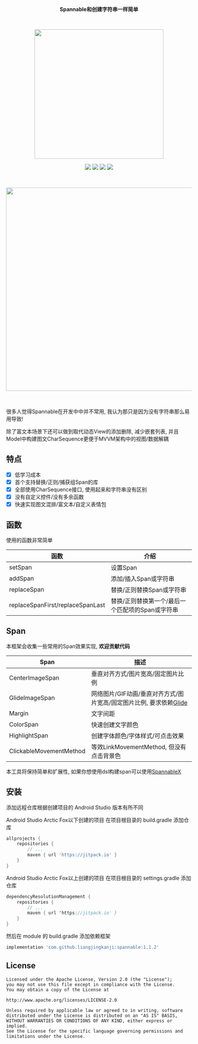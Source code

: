 <p align="center"> <strong>Spannable和创建字符串一样简单</strong> </p>

<br>
<p align="center"> <img align="center" src="https://user-images.githubusercontent.com/21078112/162008072-a3ec82c7-1154-41c7-8a33-3159bd786872.png" width="350"/></p>

<p align="center">
<a href="https://jitpack.io/#liangjingkanji/spannable"><img src="https://jitpack.io/v/liangjingkanji/spannable.svg"/></a>
<img src="https://img.shields.io/badge/language-kotlin-orange.svg"/>
<img src="https://img.shields.io/badge/license-Apache-blue"/>
<a href="https://jq.qq.com/?_wv=1027&k=vWsXSNBJ"><img src="https://img.shields.io/badge/QQ群-752854893-blue"/></a>
</p>


<br>
<p align="center">
<img src="https://user-images.githubusercontent.com/21078112/163671712-0a8644b3-8875-489e-a1e5-f8f3215ff4fc.png" width="550"/>
</p>
<br>

很多人觉得Spannable在开发中中并不常用, 我认为那只是因为没有字符串那么易用导致!

除了富文本场景下还可以做到取代动态View的添加删除, 减少嵌套列表, 并且Model中构建图文CharSequence更便于MVVM架构中的视图/数据解耦


## 特点

- [x] 低学习成本
- [x] 首个支持替换/正则/捕获组Span的库
- [x] 全部使用CharSequence接口, 使用起来和字符串没有区别
- [x] 没有自定义控件/没有多余函数
- [x] 快速实现图文混排/富文本/自定义表情包

## 函数

使用的函数非常简单

| 函数             | 介绍                                    |
| ---------------- | --------------------------------------- |
| setSpan          | 设置Span                                |
| addSpan          | 添加/插入Span或字符串                   |
| replaceSpan      | 替换/正则替换Span或字符串               |
| replaceSpanFirst/replaceSpanLast | 替换/正则替换第一个/最后一个匹配项的Span或字符串 |

## Span
本框架会收集一些常用的Span效果实现, **欢迎贡献代码**

| Span | 描述 |
|-|-|
| CenterImageSpan | 垂直对齐方式/图片宽高/固定图片比例 |
| GlideImageSpan | 网络图片/GIF动画/垂直对齐方式/图片宽高/固定图片比例, 要求依赖[Glide](https://github.com/bumptech/glide) |
| Margin | 文字间距 |
| ColorSpan | 快速创建文字颜色 |
| HighlightSpan | 创建字体颜色/字体样式/可点击效果 |
| ClickableMovementMethod | 等效LinkMovementMethod, 但没有点击背景色 |



本工具将保持简单和扩展性, 如果你想使用dsl构建span可以使用[SpannableX](https://github.com/TxcA/SpannableX)

## 安装

添加远程仓库根据创建项目的 Android Studio 版本有所不同

Android Studio Arctic Fox以下创建的项目 在项目根目录的 build.gradle 添加仓库

```groovy
allprojects {
    repositories {
        // ...
        maven { url 'https://jitpack.io' }
    }
}
```

Android Studio Arctic Fox以上创建的项目 在项目根目录的 settings.gradle 添加仓库

```kotlin
dependencyResolutionManagement {
    repositories {
        // ...
        maven { url 'https://jitpack.io' }
    }
}
```

然后在 module 的 build.gradle 添加依赖框架

```groovy
implementation 'com.github.liangjingkanji:spannable:1.1.2'
```



## License

```
Licensed under the Apache License, Version 2.0 (the "License");
you may not use this file except in compliance with the License.
You may obtain a copy of the License at

http://www.apache.org/licenses/LICENSE-2.0

Unless required by applicable law or agreed to in writing, software
distributed under the License is distributed on an "AS IS" BASIS,
WITHOUT WARRANTIES OR CONDITIONS OF ANY KIND, either express or implied.
See the License for the specific language governing permissions and
limitations under the License.
```
